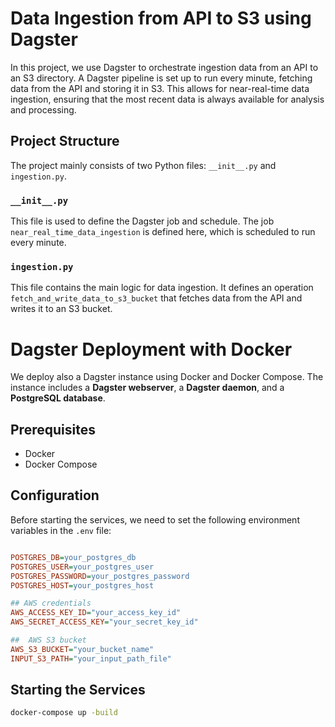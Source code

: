 # Data Ingestion from API to S3 using Dagster

In this project, we use Dagster to orchestrate ingestion data from an API to an S3 directory. A Dagster pipeline is set
up to run every minute, fetching data from the API and storing it in S3. This allows for near-real-time data ingestion,
ensuring that the most recent data is always available for analysis and processing.

## Project Structure

The project mainly consists of two Python files: `__init__.py` and `ingestion.py`.

### `__init__.py`

This file is used to define the Dagster job and schedule. The job `near_real_time_data_ingestion` is defined here, which is scheduled to run every minute.

### `ingestion.py`

This file contains the main logic for data ingestion. It defines an operation `fetch_and_write_data_to_s3_bucket` that fetches data from the API and writes it to an S3 bucket.

# Dagster Deployment with Docker

We deploy also a Dagster instance using Docker and Docker Compose. The instance includes a **Dagster 
webserver**, a **Dagster daemon**, and a **PostgreSQL database**.

## Prerequisites

- Docker
- Docker Compose

## Configuration

Before starting the services, we need to set the following environment variables in the `.env` file:

```ini

POSTGRES_DB=your_postgres_db
POSTGRES_USER=your_postgres_user
POSTGRES_PASSWORD=your_postgres_password
POSTGRES_HOST=your_postgres_host

## AWS credentials
AWS_ACCESS_KEY_ID="your_access_key_id"
AWS_SECRET_ACCESS_KEY="your_secret_key_id"

##  AWS S3 bucket
AWS_S3_BUCKET="your_bucket_name"
INPUT_S3_PATH="your_input_path_file"
```

## Starting the Services

```bash
docker-compose up -build
```
